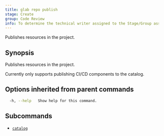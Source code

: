 ```yaml
---
title: glab repo publish
stage: Create
group: Code Review
info: To determine the technical writer assigned to the Stage/Group associated with this page, see https://about.gitlab.com/handbook/product/ux/technical-writing/#assignments
---
```


<!--
This documentation is auto generated by a script.
Please do not edit this file directly. Run `make gen-docs` instead.
-->

Publishes resources in the project.

## Synopsis

Publishes resources in the project.

Currently only supports publishing CI/CD components to the catalog.

## Options inherited from parent commands

```bash title="terminal"
  -h, --help   Show help for this command.
```

## Subcommands

- [`catalog`](/docs/repo/publish/catalog)
